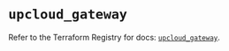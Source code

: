 # `upcloud_gateway`

Refer to the Terraform Registry for docs: [`upcloud_gateway`](https://registry.terraform.io/providers/upcloudltd/upcloud/5.24.0/docs/resources/gateway).
